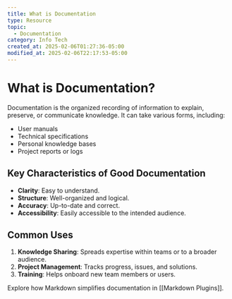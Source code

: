 ```yaml
---
title: What is Documentation
type: Resource
topic:
  - Documentation
category: Info Tech
created_at: 2025-02-06T01:27:36-05:00
modified_at: 2025-02-06T22:17:53-05:00
---
```

# What is Documentation?

Documentation is the organized recording of information to explain, preserve, or communicate knowledge. It can take various forms, including:
- User manuals
- Technical specifications
- Personal knowledge bases
- Project reports or logs

## Key Characteristics of Good Documentation
- **Clarity**: Easy to understand.
- **Structure**: Well-organized and logical.
- **Accuracy**: Up-to-date and correct.
- **Accessibility**: Easily accessible to the intended audience.

## Common Uses
1. **Knowledge Sharing**: Spreads expertise within teams or to a broader audience.
2. **Project Management**: Tracks progress, issues, and solutions.
3. **Training**: Helps onboard new team members or users.

Explore how Markdown simplifies documentation in [[Markdown Plugins]].
